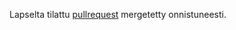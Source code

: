 Lapselta tilattu [pullrequest](https://github.com/tihvis/latex-viitteet/pull/36) mergetetty onnistuneesti.
